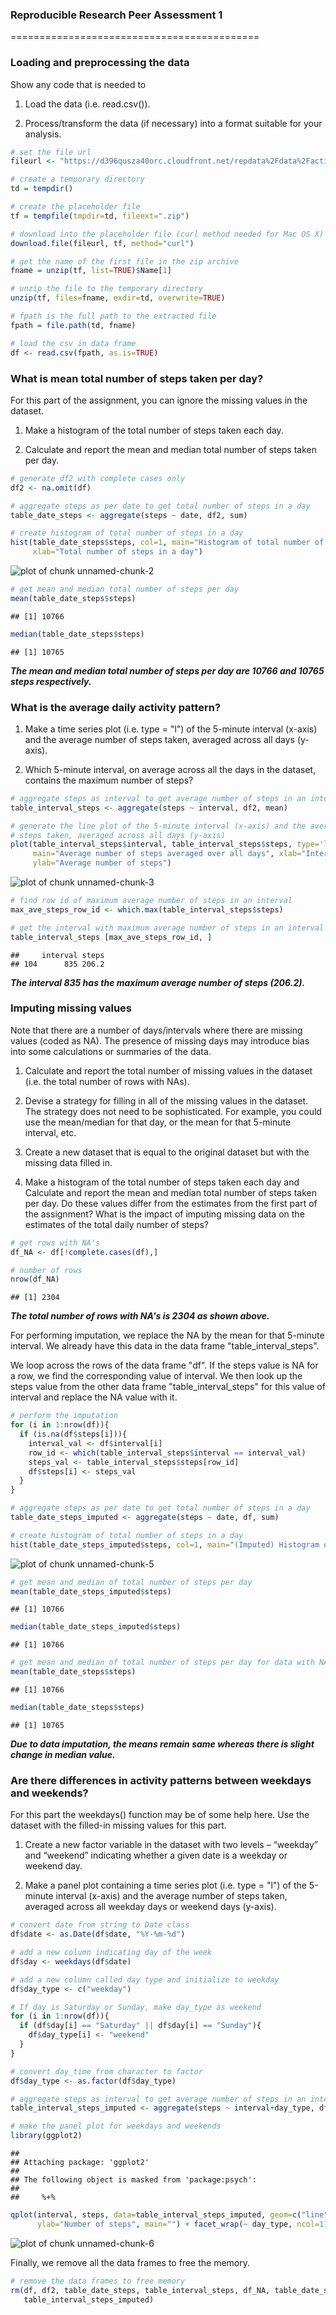 ### Reproducible Research Peer Assessment 1
===========================================

### Loading and preprocessing the data

Show any code that is needed to

1. Load the data (i.e. read.csv()).

2. Process/transform the data (if necessary) into a format suitable for your analysis.


```r
# set the file url 
fileurl <- "https://d396qusza40orc.cloudfront.net/repdata%2Fdata%2Factivity.zip"

# create a temporary directory
td = tempdir()

# create the placeholder file
tf = tempfile(tmpdir=td, fileext=".zip")

# download into the placeholder file (curl method needed for Mac OS X)
download.file(fileurl, tf, method="curl")

# get the name of the first file in the zip archive
fname = unzip(tf, list=TRUE)$Name[1]

# unzip the file to the temporary directory
unzip(tf, files=fname, exdir=td, overwrite=TRUE)

# fpath is the full path to the extracted file
fpath = file.path(td, fname)

# load the csv in data frame
df <- read.csv(fpath, as.is=TRUE)
```

### What is mean total number of steps taken per day?

For this part of the assignment, you can ignore the missing values in the dataset.

1. Make a histogram of the total number of steps taken each day.

2. Calculate and report the mean and median total number of steps taken per day.


```r
# generate df2 with complete cases only
df2 <- na.omit(df)

# aggregate steps as per date to get total number of steps in a day
table_date_steps <- aggregate(steps ~ date, df2, sum)

# create histogram of total number of steps in a day
hist(table_date_steps$steps, col=1, main="Histogram of total number of steps per day", 
     xlab="Total number of steps in a day")
```

![plot of chunk unnamed-chunk-2](figure/unnamed-chunk-2.png) 

```r
# get mean and median total number of steps per day
mean(table_date_steps$steps)
```

```
## [1] 10766
```

```r
median(table_date_steps$steps)
```

```
## [1] 10765
```

***The mean and median total number of steps per day are 10766 and 10765 steps respectively.***

### What is the average daily activity pattern?

1. Make a time series plot (i.e. type = "l") of the 5-minute interval (x-axis) and the average number of steps taken, averaged across all days (y-axis).

2. Which 5-minute interval, on average across all the days in the dataset, contains the maximum number of steps?


```r
# aggregate steps as interval to get average number of steps in an interval across all days
table_interval_steps <- aggregate(steps ~ interval, df2, mean)

# generate the line plot of the 5-minute interval (x-axis) and the average number of 
# steps taken, averaged across all days (y-axis)
plot(table_interval_steps$interval, table_interval_steps$steps, type='l', col=1, 
     main="Average number of steps averaged over all days", xlab="Interval", 
     ylab="Average number of steps")
```

![plot of chunk unnamed-chunk-3](figure/unnamed-chunk-3.png) 

```r
# find row id of maximum average number of steps in an interval
max_ave_steps_row_id <- which.max(table_interval_steps$steps)

# get the interval with maximum average number of steps in an interval
table_interval_steps [max_ave_steps_row_id, ]
```

```
##     interval steps
## 104      835 206.2
```

***The interval 835 has the maximum average number of steps (206.2).***

### Imputing missing values

Note that there are a number of days/intervals where there are missing values (coded as NA). The presence of missing days may introduce bias into some calculations or summaries of the data.

1. Calculate and report the total number of missing values in the dataset (i.e. the total number of rows with NAs).

2. Devise a strategy for filling in all of the missing values in the dataset. The strategy does not need to be sophisticated. For example, you could use the mean/median for that day, or the mean for that 5-minute interval, etc.

3. Create a new dataset that is equal to the original dataset but with the missing data filled in.

4. Make a histogram of the total number of steps taken each day and Calculate and report the mean and median total number of steps taken per day. Do these values differ from the estimates from the first part of the assignment? What is the impact of imputing missing data on the estimates of the total daily number of steps?


```r
# get rows with NA's
df_NA <- df[!complete.cases(df),]

# number of rows
nrow(df_NA)
```

```
## [1] 2304
```

***The total number of rows with NA's is 2304 as shown above.***

For performing imputation, we replace the NA by the mean for that 5-minute interval. We already have this data in the data frame "table_interval_steps". 

We loop across the rows of the data frame "df". If the steps value is NA for a row, we find the corresponding value of interval. We then look up the steps value from the other data frame "table_interval_steps" for this value of interval and replace the NA value with it.


```r
# perform the imputation
for (i in 1:nrow(df)){
  if (is.na(df$steps[i])){
    interval_val <- df$interval[i]
    row_id <- which(table_interval_steps$interval == interval_val)
    steps_val <- table_interval_steps$steps[row_id]
    df$steps[i] <- steps_val
  }
}

# aggregate steps as per date to get total number of steps in a day
table_date_steps_imputed <- aggregate(steps ~ date, df, sum)

# create histogram of total number of steps in a day
hist(table_date_steps_imputed$steps, col=1, main="(Imputed) Histogram of total number of steps per day", xlab="Total number of steps in a day")
```

![plot of chunk unnamed-chunk-5](figure/unnamed-chunk-5.png) 

```r
# get mean and median of total number of steps per day
mean(table_date_steps_imputed$steps)
```

```
## [1] 10766
```

```r
median(table_date_steps_imputed$steps)
```

```
## [1] 10766
```

```r
# get mean and median of total number of steps per day for data with NA's removed
mean(table_date_steps$steps)
```

```
## [1] 10766
```

```r
median(table_date_steps$steps)
```

```
## [1] 10765
```

***Due to data imputation, the means remain same whereas there is slight change in median value.***

### Are there differences in activity patterns between weekdays and weekends?

For this part the weekdays() function may be of some help here. Use the dataset with the filled-in missing values for this part.

1. Create a new factor variable in the dataset with two levels – “weekday” and “weekend” indicating whether a given date is a weekday or weekend day.

2. Make a panel plot containing a time series plot (i.e. type = "l") of the 5-minute interval (x-axis) and the average number of steps taken, averaged across all weekday days or weekend days (y-axis).


```r
# convert date from string to Date class
df$date <- as.Date(df$date, "%Y-%m-%d")

# add a new column indicating day of the week 
df$day <- weekdays(df$date)

# add a new column called day type and initialize to weekday
df$day_type <- c("weekday")

# If day is Saturday or Sunday, make day_type as weekend
for (i in 1:nrow(df)){
  if (df$day[i] == "Saturday" || df$day[i] == "Sunday"){
    df$day_type[i] <- "weekend"
  }
}

# convert day_time from character to factor
df$day_type <- as.factor(df$day_type)

# aggregate steps as interval to get average number of steps in an interval across all days
table_interval_steps_imputed <- aggregate(steps ~ interval+day_type, df, mean)

# make the panel plot for weekdays and weekends
library(ggplot2)
```

```
## 
## Attaching package: 'ggplot2'
## 
## The following object is masked from 'package:psych':
## 
##     %+%
```

```r
qplot(interval, steps, data=table_interval_steps_imputed, geom=c("line"), xlab="Interval", 
      ylab="Number of steps", main="") + facet_wrap(~ day_type, ncol=1)
```

![plot of chunk unnamed-chunk-6](figure/unnamed-chunk-6.png) 

Finally, we remove all the data frames to free the memory.


```r
# remove the data frames to free memory
rm(df, df2, table_date_steps, table_interval_steps, df_NA, table_date_steps_imputed, 
   table_interval_steps_imputed)
```
